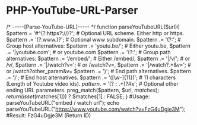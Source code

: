 # PHP-YouTube-URL-Parser

/*
-----[Parse-YouTube-URL]-----
*/
function parseYouTubeURL($url){
    $pattern = '#^(?:https?://)?';    # Optional URL scheme. Either http or https.
    $pattern .= '(?:www\.)?';         #  Optional www subdomain.
    $pattern .= '(?:';                #  Group host alternatives:
    $pattern .= 'youtu\.be/';       #    Either youtu.be,
    $pattern .= '|youtube\.com';    #    or youtube.com
    $pattern .= '(?:';              #    Group path alternatives:
    $pattern .= '/embed/';        #      Either /embed/,
    $pattern .= '|/v/';           #      or /v/,
    $pattern .= '|/watch\?v=';    #      or /watch?v=,
    $pattern .= '|/watch\?.+&v='; #      or /watch?other_param&v=
    $pattern .= ')';                #    End path alternatives.
    $pattern .= ')';                  #  End host alternatives.
    $pattern .= '([\w-]{11})';        # 11 characters (Length of Youtube video ids).
    $pattern .= '(?:.+)?$#x';         # Optional other ending URL parameters.
    preg_match($pattern, $url, $matches);
    return (isset($matches[1])) ? $matches[1] : FALSE;
}
#Usage: parseYouTubeURL("embed / watch url");
echo parseYouTubeURL("https://www.youtube.com/watch?v=FzG4uDgje3M");
#Result: FzG4uDgje3M (Return ID)
